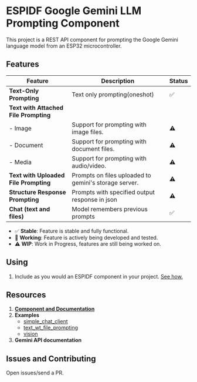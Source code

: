 # ESPIDF Google Gemini LLM Prompting Component

This project is a REST API component for prompting the Google Gemini language model from an ESP32 microcontroller.

## Features

| Feature                          | Description                                         | Status  |
|----------------------------------|-----------------------------------------------------|---------|
| **Text-Only Prompting**          | Text only prompting(oneshot)   | ✅      |
| **Text with Attached File Prompting** |                                                   |         |
| - Image                          | Support for prompting with image files.            | ⚠️      |
| - Document                       | Support for prompting with document files.         | ⚠️      |
| - Media                          | Support for prompting with audio/video.            | ⚠️      |
| **Text with Uploaded File Prompting** | Prompts on files uploaded to gemini's storage server. | ⚠️      |
| **Structure Response Prompting** | Prompts with specified output response in json | ⚠️      |
| **Chat (text and files)** | Model remembers previous prompts  | ✅      |

- ✅ **Stable**: Feature is stable and fully functional.
- 🔄 **Working**: Feature is actively being developed and tested.
- ⚠️ **WIP**: Work in Progress, features are still being worked on.


## Using
1. Include as you would an ESPIDF component in your project. [See how.](https://docs.espressif.com/projects/esp-idf/en/stable/esp32/api-guides/build-system.html)

## Resources
1. [**Component and Documentation**]()
2. **Examples**
   - [simple_chat_client]()
   - [text_wt_file_prompting]()
   - [vision]()
3. **Gemini API documentation**

## Issues and Contributing
Open issues/send a PR.